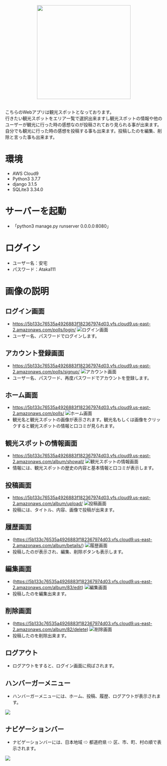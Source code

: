 <div align="center">
<img width="300" src="https://user-images.githubusercontent.com/67186355/110197054-3387ef80-7e8c-11eb-96f6-6b2b2bc2512f.jpg">
</div>
<br>

こちらのWebアプリは観光スポットとなっております。  
行きたい観光スポットをエリア一覧で選択出来ますし観光スポットの情報や他のユーザーが観光に行った時の感想なのが投稿されており見られる事が出来ます。自分でも観光に行った時の感想を投稿する事も出来ます。投稿したのを編集、削除と言った事も出来ます。

# 環境
* AWS Cloud9
* Python3 3.7.7
* django 3.1.5
* SQLite3 3.34.0

# サーバーを起動
* 「python3 manage.py runserver 0.0.0.0:8080」

# ログイン
* ユーザー名：安宅
* パスワード：Ataka111

# 画像の説明

## ログイン画面
* https://5b133c76535a4926883f182367974d03.vfs.cloud9.us-east-2.amazonaws.com/polls/login/
![ログイン画面](https://user-images.githubusercontent.com/67186355/110622349-aff93600-81de-11eb-8a23-5d12c114e340.png)
* ユーザー名、パスワードでログインします。

## アカウント登録画面
* https://5b133c76535a4926883f182367974d03.vfs.cloud9.us-east-2.amazonaws.com/polls/signup/
![アカウント画面](https://user-images.githubusercontent.com/67186355/110622625-0f574600-81df-11eb-8336-4937b104a10a.png)
* ユーザー名、パスワード、再度パスワードでアカウントを登録します。

## ホーム画面
* https://5b133c76535a4926883f182367974d03.vfs.cloud9.us-east-2.amazonaws.com/polls/
![ホーム画面](https://user-images.githubusercontent.com/67186355/110510095-344baa80-8146-11eb-8951-34b36bf0a044.png)
* 観光名と観光スポットの画像が表示されます。観光名もしくは画像をクリックすると観光スポットの情報と口コミが見られます。

## 観光スポットの情報画面
* https://5b133c76535a4926883f182367974d03.vfs.cloud9.us-east-2.amazonaws.com/album/showall/
![観光スポットの情報画面](https://user-images.githubusercontent.com/67186355/110683863-dbe8db80-821f-11eb-8fd4-66704be887e4.png)
* 情報には、観光スポットの歴史の内容と基本情報と口コミが表示します。

## 投稿画面
* https://5b133c76535a4926883f182367974d03.vfs.cloud9.us-east-2.amazonaws.com/album/upload/
![投稿画面](https://user-images.githubusercontent.com/67186355/110510495-94dae780-8146-11eb-80c2-3a819d4b23a7.png)
* 投稿には、タイトル、内容、画像で投稿が出来ます。

## 履歴画面
* (https://5b133c76535a4926883f182367974d03.vfs.cloud9.us-east-2.amazonaws.com/album/betails/)
![履歴画面](https://user-images.githubusercontent.com/67186355/110510982-16cb1080-8147-11eb-8794-47f607e6ddbe.png)
* 投稿したのが表示され、編集、削除ボタンも表示します。

## 編集画面
* (https://5b133c76535a4926883f182367974d03.vfs.cloud9.us-east-2.amazonaws.com/album/83/edit)
![編集画面](https://user-images.githubusercontent.com/67186355/110511201-5691f800-8147-11eb-9f21-67ffc9931ddc.png)
* 投稿したのを編集出来ます。

## 削除画面
* (https://5b133c76535a4926883f182367974d03.vfs.cloud9.us-east-2.amazonaws.com/album/82/delete)
![削除画面](https://user-images.githubusercontent.com/67186355/110578924-14999e00-81a9-11eb-9b99-9f7f058706b8.png)
* 投稿したのを削除出来ます。

## ログアウト
* ログアウトをすると、ログイン画面に飛ばされます。

## ハンバーガーメニュー
* ハンバーガーメニューには、ホーム、投稿、履歴、ログアウトが表示されます。
<img src="https://user-images.githubusercontent.com/67186355/110513640-cbfec800-8149-11eb-955b-29d340c6adcd.png">

## ナビゲーションバー
* ナビゲーションバーには、日本地域 ⇨ 都道府県 ⇨ 区、市、町、村の順で表示されます。
<img src="https://user-images.githubusercontent.com/67186355/110579361-fda77b80-81a9-11eb-88e0-0d96a431b24c.png">

